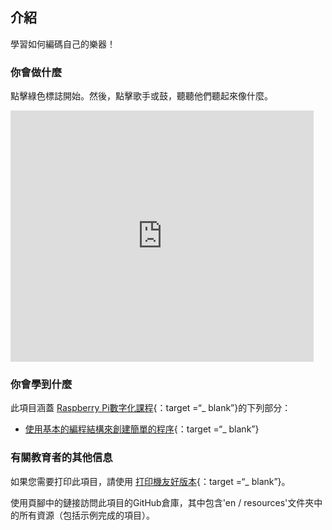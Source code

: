 ## 介紹

學習如何編碼自己的樂器！

### 你會做什麼

點擊綠色標誌開始。然後，點擊歌手或鼓，聽聽他們聽起來像什麼。

<div class="scratch-preview">
  <iframe allowtransparency="true" width="485" height="402" src="https://scratch.mit.edu/projects/embed/26741186/?autostart=false" frameborder="0"></iframe>
</div>

### 你會學到什麼

此項目涵蓋 [Raspberry Pi數字化課程](http://rpf.io/curriculum){：target =“_ blank”}的下列部分：

+ [使用基本的編程結構來創建簡單的程序](https://www.raspberrypi.org/curriculum/programming/creator){：target =“_ blank”}

### 有關教育者的其他信息

如果您需要打印此項目，請使用 [打印機友好版本](https://projects.raspberrypi.org/en/projects/rock-band/print){：target =“_ blank”}。

使用頁腳中的鏈接訪問此項目的GitHub倉庫，其中包含'en / resources'文件夾中的所有資源（包括示例完成的項目）。